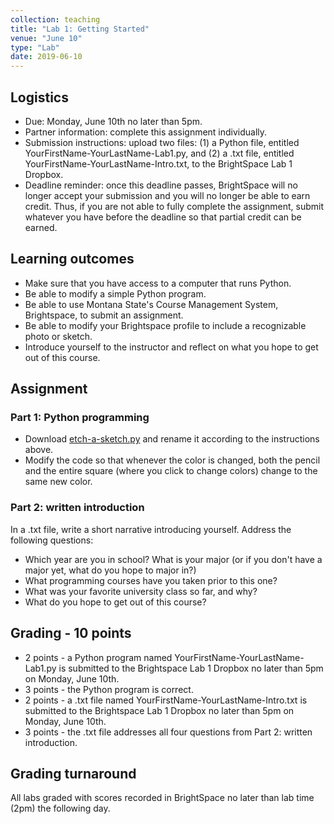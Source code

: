 ```yaml
---
collection: teaching
title: "Lab 1: Getting Started"
venue: "June 10"
type: "Lab"
date: 2019-06-10
---
```


## Logistics
* Due: Monday, June 10th no later than 5pm.
* Partner information: complete this assignment individually.
* Submission instructions: upload two files: (1) a Python file,
entitled YourFirstName-YourLastName-Lab1.py, and (2) a .txt file, entitled
YourFirstName-YourLastName-Intro.txt,
to the BrightSpace Lab 1 Dropbox.
* Deadline reminder: once this deadline passes, BrightSpace will no longer accept your
submission and you will no longer be able to earn credit. Thus, if you are not able to fully
complete the assignment, submit whatever you have before the deadline so that partial credit can be earned.

## Learning outcomes
* Make sure that you have access to a computer that runs Python.
* Be able to modify a simple Python program.
* Be able to use Montana State's Course Management System, Brightspace, to submit an assignment.
* Be able to modify your Brightspace profile to include a recognizable photo or sketch.
* Introduce yourself to the instructor and reflect on what you hope to get out of this
course.

## Assignment
### Part 1: Python programming
* Download [etch-a-sketch.py](https://lgw2.github.io/teaching/csci127-summer-2019/labs/etch-a-sketch.py)
and rename it according to the instructions above.
* Modify the code so that whenever the color is changed, both the pencil and the
entire square (where you click to change colors) change to the same new color.

### Part 2: written introduction
In a .txt file, write a short narrative introducing yourself. Address the following
questions:
* Which year are you in school? What is your major (or if you don't have a major
yet, what do you hope to major in?)
* What programming courses have you taken prior to this one?
* What was your favorite university class so far, and why?
* What do you hope to get out of this course?

## Grading - 10 points
* 2 points - a Python program named YourFirstName-YourLastName-Lab1.py is submitted to the
Brightspace Lab 1 Dropbox no later than 5pm on Monday, June 10th.
* 3 points - the Python program is correct.
* 2 points - a .txt file named YourFirstName-YourLastName-Intro.txt is submitted to the
Brightspace Lab 1 Dropbox no later than 5pm on Monday, June 10th.
* 3 points - the .txt file addresses all four questions from Part 2: written introduction.

## Grading turnaround
All labs graded with scores recorded in BrightSpace no later than lab time (2pm) the following day.
